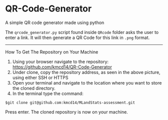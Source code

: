 # QR-Code-Generator
A simple QR code generator made using python

The `qrcode_generator.py` script found inside `QRcode` folder asks the user to enter a link. It will then generate a QR Code for this link in `.png` format.

--- 

How To Get The Repository on Your Machine


1. Using your browser navigate to the repository: https://github.com/kmcd14/QR-Code-Generator
2. Under clone, copy the repository address, as seen in the above picture, using either SSH or HTTPS
3. Open your terminal and navigate to the location where you want to store the cloned directory.
4. In the terminal type the command:

``
  $git clone git@github.com:kmcd14/MLandStats-assessment.git
``

Press enter. The cloned repository is now on your machine.
